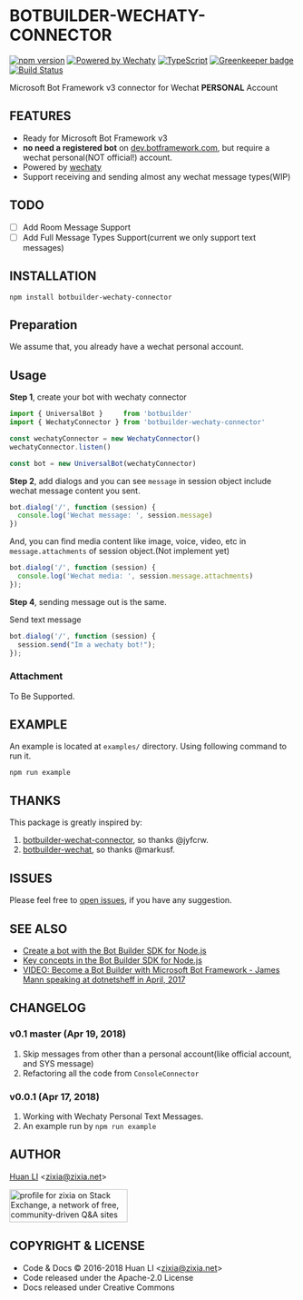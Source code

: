 # BOTBUILDER-WECHATY-CONNECTOR

[![npm version](https://badge.fury.io/js/botbuilder-wechaty-connector.svg)](https://badge.fury.io/js/botbuilder-wechaty-connector)
[![Powered by Wechaty](https://img.shields.io/badge/Powered%20By-Wechaty-green.svg)](https://github.com/chatie/wechaty)
[![TypeScript](https://img.shields.io/badge/%3C%2F%3E-TypeScript-blue.svg)](https://www.typescriptlang.org/)
[![Greenkeeper badge](https://badges.greenkeeper.io/zixia/botbuilder-wechaty-connector.svg)](https://greenkeeper.io/)
[![Build Status](https://travis-ci.com/zixia/botbuilder-wechaty-connector.svg?branch=master)](https://travis-ci.com/zixia/botbuilder-wechaty-connector)

Microsoft Bot Framework v3 connector for Wechat **PERSONAL** Account

## FEATURES

* Ready for Microsoft Bot Framework v3
* **no need a registered bot** on [dev.botframework.com](https://dev.botframework.com/), but require a wechat personal(NOT official!) account.
* Powered by [wechaty](https://github.com/chatie/wechaty)
* Support receiving and sending almost any wechat message types(WIP)

## TODO

* [ ] Add Room Message Support
* [ ] Add Full Message Types Support(current we only support text messages)

## INSTALLATION

```shell
npm install botbuilder-wechaty-connector
```

## Preparation

We assume that, you already have a wechat personal account.

## Usage

**Step 1**, create your bot with wechaty connector

```ts
import { UniversalBot }     from 'botbuilder'
import { WechatyConnector } from 'botbuilder-wechaty-connector'

const wechatyConnector = new WechatyConnector()
wechatyConnector.listen()

const bot = new UniversalBot(wechatyConnector)
```

**Step 2**, add dialogs and you can see `message` in session object include wechat message content you sent.

```ts
bot.dialog('/', function (session) {
  console.log('Wechat message: ', session.message)
})
```

And, you can find media content like image, voice, video, etc in `message.attachments` of session object.(Not implement yet)

```ts
bot.dialog('/', function (session) {
  console.log('Wechat media: ', session.message.attachments)
});
```

**Step 4**, sending message out is the same.

Send text message

```ts
bot.dialog('/', function (session) {
  session.send("Im a wechaty bot!");
});
```

### Attachment

To Be Supported.

## EXAMPLE

An example is located at `examples/` directory. Using following command to run it.

```shell
npm run example
```

## THANKS

This package is greatly inspired by:

1. [botbuilder-wechat-connector](https://github.com/jyfcrw/botbuilder-wechat-connector), so thanks @jyfcrw.
1. [botbuilder-wechat](https://github.com/markusf/botbuilder-wechat), so thanks @markusf.

## ISSUES

Please feel free to [open issues](https://github.com/zixia/botbuilder-wechaty-connector/issues/new), if you have any suggestion.

## SEE ALSO

* [Create a bot with the Bot Builder SDK for Node.js](https://docs.microsoft.com/en-us/azure/bot-service/nodejs/bot-builder-nodejs-quickstart)
* [Key concepts in the Bot Builder SDK for Node.js](https://docs.microsoft.com/en-us/azure/bot-service/nodejs/bot-builder-nodejs-concepts)
* [VIDEO: Become a Bot Builder with Microsoft Bot Framework - James Mann speaking at dotnetsheff in April, 2017](https://pusher.com/sessions/meetup/dotnetsheff/become-a-bot-builder-with-microsoft-bot-framework)

## CHANGELOG

### v0.1 master (Apr 19, 2018)

1. Skip messages from other than a personal account(like official account, and SYS message)
1. Refactoring all the code from `ConsoleConnector`

### v0.0.1 (Apr 17, 2018)

1. Working with Wechaty Personal Text Messages.
1. An example run by `npm run example`

## AUTHOR

[Huan LI](http://linkedin.com/in/zixia) \<zixia@zixia.net\>

<a href="https://stackexchange.com/users/265499">
  <img src="https://stackexchange.com/users/flair/265499.png" width="208" height="58" alt="profile for zixia on Stack Exchange, a network of free, community-driven Q&amp;A sites" title="profile for zixia on Stack Exchange, a network of free, community-driven Q&amp;A sites">
</a>

## COPYRIGHT & LICENSE

* Code & Docs © 2016-2018 Huan LI \<zixia@zixia.net\>
* Code released under the Apache-2.0 License
* Docs released under Creative Commons
